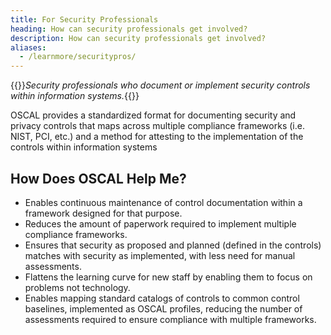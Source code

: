 ```yaml
---
title: For Security Professionals
heading: How can security professionals get involved?
description: How can security professionals get involved?
aliases:
  - /learnmore/securitypros/
---
```


{{<callout>}}*Security professionals who document or implement security controls within information systems.*{{</callout>}}

OSCAL provides a standardized format for documenting security and privacy controls that maps across multiple compliance frameworks (i.e. NIST, PCI, etc.) and a method for attesting to the implementation of the controls within information systems

## How Does OSCAL Help Me?

- Enables continuous maintenance of control documentation within a framework designed for that purpose.
- Reduces the amount of paperwork required to implement multiple compliance frameworks.
- Ensures that security as proposed and planned (defined in the controls) matches with security as implemented, with less need for manual assessments.
- Flattens the learning curve for new staff by enabling them to focus on problems not technology.
- Enables mapping standard catalogs of controls to common control baselines, implemented as OSCAL profiles, reducing the number of assessments required to ensure compliance with multiple frameworks.
